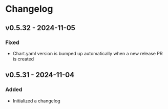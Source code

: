 # Changelog


## v0.5.32 - 2024-11-05
### Fixed
* Chart.yaml version is bumped up automatically when a new release PR is created

## v0.5.31 - 2024-11-04
### Added
* Initialized a changelog
